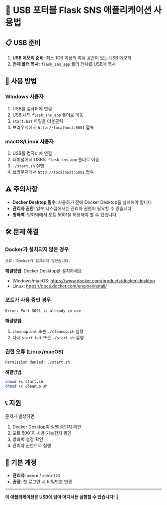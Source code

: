 # 🚀 USB 포터블 Flask SNS 애플리케이션 사용법

## 📋 USB 준비

1. **USB 메모리 준비**: 최소 1GB 이상의 여유 공간이 있는 USB 메모리
2. **전체 폴더 복사**: `flask_sns_app` 폴더 전체를 USB에 복사

## 🔧 사용 방법

### Windows 사용자
1. USB를 컴퓨터에 연결
2. USB 내의 `flask_sns_app` 폴더로 이동
3. `start.bat` 파일을 더블클릭
4. 브라우저에서 `http://localhost:5001` 접속

### macOS/Linux 사용자
1. USB를 컴퓨터에 연결
2. 터미널에서 USB의 `flask_sns_app` 폴더로 이동
3. `./start.sh` 실행
4. 브라우저에서 `http://localhost:5001` 접속

## ⚠️ 주의사항

- **Docker Desktop 필수**: 사용하기 전에 Docker Desktop을 설치해야 합니다
- **관리자 권한**: 일부 시스템에서는 관리자 권한이 필요할 수 있습니다
- **방화벽**: 방화벽에서 포트 5001을 허용해야 할 수 있습니다

## 🛠️ 문제 해결

### Docker가 설치되지 않은 경우
```
오류: Docker가 설치되지 않았습니다.
```
**해결방법**: Docker Desktop을 설치하세요
- Windows/macOS: https://www.docker.com/products/docker-desktop
- Linux: https://docs.docker.com/engine/install/

### 포트가 사용 중인 경우
```
Error: Port 5001 is already in use
```
**해결방법**: 
1. `cleanup.bat` 또는 `./cleanup.sh` 실행
2. 다시 `start.bat` 또는 `./start.sh` 실행

### 권한 오류 (Linux/macOS)
```
Permission denied: ./start.sh
```
**해결방법**: 
```bash
chmod +x start.sh
chmod +x cleanup.sh
```

## 📞 지원

문제가 발생하면:
1. Docker Desktop이 실행 중인지 확인
2. 포트 5001이 사용 가능한지 확인
3. 방화벽 설정 확인
4. 관리자 권한으로 실행

## 🔑 기본 계정
- **관리자**: `admin` / `admin123`
- **권장**: 첫 로그인 시 비밀번호 변경

---
**이 애플리케이션은 USB에 담아 어디서든 실행할 수 있습니다!** 🎉 